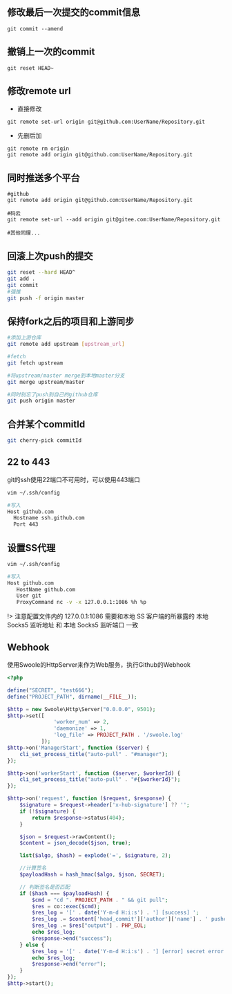 ## 修改最后一次提交的commit信息

```shell
git commit --amend
```

## 撤销上一次的commit

```shell
git reset HEAD~
```

## 修改remote url

* 直接修改
```shell
git remote set-url origin git@github.com:UserName/Repository.git
```

* 先删后加
```shell
git remote rm origin
git remote add origin git@github.com:UserName/Repository.git
```

## 同时推送多个平台

```shell
#github
git remote add origin git@github.com:UserName/Repository.git

#码云
git remote set-url --add origin git@gitee.com:UserName/Repository.git

#其他同理...
```

## 回滚上次push的提交

```bash
git reset --hard HEAD^
git add .
git commit
#强推
git push -f origin master
```

## 保持fork之后的项目和上游同步

```bash
#添加上游仓库
git remote add upstream [upstream_url]

#fetch
git fetch upstream

#将upstream/master merge到本地master分支
git merge upstream/master

#同时别忘了push到自己的github仓库
git push origin master
```

## 合并某个commitId

```bash
git cherry-pick commitId
```

## 22 to 443
git的ssh使用22端口不可用时，可以使用443端口
```bash
vim ~/.ssh/config

#写入
Host github.com
  Hostname ssh.github.com
  Port 443
```

## 设置SS代理

```bash
vim ~/.ssh/config

#写入
Host github.com
   HostName github.com
   User git
   ProxyCommand nc -v -x 127.0.0.1:1086 %h %p
```

!> 注意配置文件内的 127.0.0.1:1086 需要和本地 SS 客户端的所暴露的 本地 Socks5 监听地址 和 本地 Socks5 监听端口 一致

## Webhook

使用Swoole的HttpServer来作为Web服务，执行Github的Webhook

```php
<?php

define("SECRET", "test666");
define("PROJECT_PATH", dirname(__FILE__));

$http = new Swoole\Http\Server("0.0.0.0", 9501);
$http->set([
               'worker_num' => 2,
               'daemonize' => 1,
               'log_file' => PROJECT_PATH . '/swoole.log'
           ]);
$http->on('ManagerStart', function ($server) {
    cli_set_process_title("auto-pull" . "#manager");
});

$http->on('workerStart', function ($server, $workerId) {
    cli_set_process_title("auto-pull" . "#{$workerId}");
});

$http->on('request', function ($request, $response) {
    $signature = $request->header['x-hub-signature'] ?? '';
    if (!$signature) {
        return $response->status(404);
    }

    $json = $request->rawContent();
    $content = json_decode($json, true);

    list($algo, $hash) = explode('=', $signature, 2);

    //计算签名
    $payloadHash = hash_hmac($algo, $json, SECRET);

    // 判断签名是否匹配
    if ($hash === $payloadHash) {
        $cmd = "cd ". PROJECT_PATH . " && git pull";
        $res = co::exec($cmd);
        $res_log = '[' . date('Y-m-d H:i:s') . '] [success] ';
        $res_log .= $content['head_commit']['author']['name'] . ' pushed ' . count($content['commits']) . ' commits' . PHP_EOL;
        $res_log .= $res["output"] . PHP_EOL;
        echo $res_log;
        $response->end("success");
    } else {
        $res_log = '[' . date('Y-m-d H:i:s') . '] [error] secret error' . PHP_EOL;
        echo $res_log;
        $response->end("error");
    }
});
$http->start();
```
